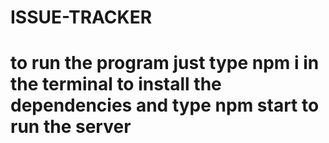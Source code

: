 # ISSUE-TRACKER
# to run the program just type npm i in the terminal to install the dependencies and type npm start to run the server
